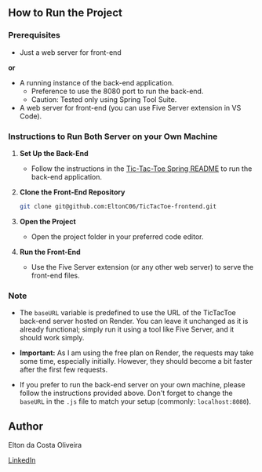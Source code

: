 ## How to Run the Project

### Prerequisites

- Just a web server for front-end

**or**

- A running instance of the back-end application.
    - Preference to use the 8080 port to run the back-end.
    - Caution: Tested only using Spring Tool Suite.
- A web server for front-end (you can use Five Server extension in VS Code).

### Instructions to Run Both Server on your Own Machine

1. **Set Up the Back-End**
   - Follow the instructions in the [Tic-Tac-Toe Spring README](https://github.com/EltonC06/TicTacToeSpring/blob/main/README.md) to run the back-end application.

2. **Clone the Front-End Repository**
   ```bash
   git clone git@github.com:EltonC06/TicTacToe-frontend.git
   ```

3. **Open the Project**
   - Open the project folder in your preferred code editor.

4. **Run the Front-End**
   - Use the Five Server extension (or any other web server) to serve the front-end files.

### Note
- The `baseURL` variable is predefined to use the URL of the TicTacToe back-end server hosted on Render. You can leave it unchanged as it is already functional; simply run it using a tool like Five Server, and it should work simply.
  
- **Important:** As I am using the free plan on Render, the requests may take some time, especially initially. However, they should become a bit faster after the first few requests.

- If you prefer to run the back-end server on your own machine, please follow the instructions provided above. Don't forget to change the `baseURL` in the `.js` file to match your setup (commonly: `localhost:8080`).

## Author

Elton da Costa Oliveira

[LinkedIn](https://www.linkedin.com/in/elton-da-costa/)
